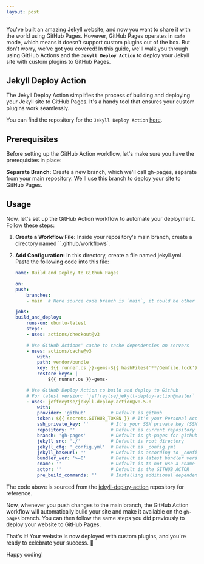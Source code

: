 ```yaml
---
layout: post
---
```


You've built an amazing Jekyll website, and now you want to share it with the world using GitHub Pages. However, GitHub Pages operates in `safe` mode, which means it doesn't support custom plugins out of the box. But don't worry, we've got you covered! In this guide, we'll walk you through using GitHub Actions and the **`Jekyll Deploy Action`** to deploy your Jekyll site with custom plugins to GitHub Pages.

## Jekyll Deploy Action

The Jekyll Deploy Action simplifies the process of building and deploying your Jekyll site to GitHub Pages. It's a handy tool that ensures your custom plugins work seamlessly.

You can find the repository for the `Jekyll Deploy Action` [here](https://github.com/jeffreytse/jekyll-deploy-action).

## Prerequisites

Before setting up the GitHub Action workflow, let's make sure you have the prerequisites in place:

**Separate Branch:** Create a new branch, which we'll call gh-pages, separate from your main repository. We'll use this branch to deploy your site to GitHub Pages.

## Usage

Now, let's set up the GitHub Action workflow to automate your deployment. Follow these steps:

1. **Create a Workflow File:** Inside your repository's main branch, create a directory named ``.github/workflows`.

2. **Add Configuration:** In this directory, create a file named jekyll.yml. Paste the following code into this file:

    ```YAML
    name: Build and Deploy to Github Pages

    on:
    push:
        branches:
        - main  # Here source code branch is `main`, it could be other branch

    jobs:
    build_and_deploy:
        runs-on: ubuntu-latest
        steps:
        - uses: actions/checkout@v3

        # Use GitHub Actions' cache to cache dependencies on servers
        - uses: actions/cache@v3
            with:
            path: vendor/bundle
            key: ${{ runner.os }}-gems-${{ hashFiles('**/Gemfile.lock') }}
            restore-keys: |
                ${{ runner.os }}-gems-

        # Use GitHub Deploy Action to build and deploy to Github
        # For latest version: `jeffreytse/jekyll-deploy-action@master`
        - uses: jeffreytse/jekyll-deploy-action@v0.5.0
            with:
            provider: 'github'         # Default is github
            token: ${{ secrets.GITHUB_TOKEN }} # It's your Personal Access Token(PAT)
            ssh_private_key: ''        # It's your SSH private key (SSH approach)
            repository: ''             # Default is current repository
            branch: 'gh-pages'         # Default is gh-pages for github provider
            jekyll_src: './'           # Default is root directory
            jekyll_cfg: '_config.yml'  # Default is _config.yml
            jekyll_baseurl: ''         # Default is according to _config.yml
            bundler_ver: '>=0'         # Default is latest bundler version
            cname: ''                  # Default is to not use a cname
            actor: ''                  # Default is the GITHUB_ACTOR
            pre_build_commands: ''     # Installing additional dependencies (Arch Linux)
    ```

The code above is sourced from the [jekyll-deploy-action](https://github.com/jeffreytse/jekyll-deploy-action) repository for reference.

Now, whenever you push changes to the main branch, the GitHub Action workflow will automatically build your site and make it available on the `gh-pages` branch. You can then follow the same steps you did previously to deploy your website to GitHub Pages.

That's it! Your website is now deployed with custom plugins, and you're ready to celebrate your success. 🎉

Happy coding!
